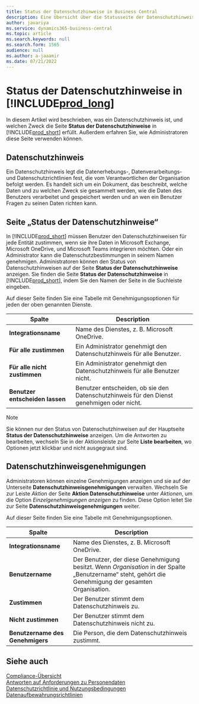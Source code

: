 ```yaml
---
title: Status der Datenschutzhinweise in Business Central
description: Eine Übersicht über die Statusseite der Datenschutzhinweise in Business Central
author: javariya
ms.service: dynamics365-business-central
ms.topic: article
ms.search.keywords: null
ms.search.form: 1565
audience: null
ms.author: a-jaaamir
ms.date: 07/21/2022
---
```


# <a name="privacy-notices-status-in-"></a>Status der Datenschutzhinweise in [!INCLUDE[prod_long](includes/prod_long.md)]

In diesem Artikel wird beschrieben, was ein Datenschutzhinweis ist, und welchen Zweck die Seite **Status der Datenschutzhinweise** in [!INCLUDE[prod_short](includes/prod_short.md)] erfüllt. Außerdem erfahren Sie, wie Administratoren diese Seite verwenden können.

## <a name="privacy-notice"></a>Datenschutzhinweis

Ein Datenschutzhinweis legt die Datenerhebungs-, Datenverarbeitungs- und Datenschutzrichtlinien fest, die vom Verantwortlichen der Organisation befolgt werden. Es handelt sich um ein Dokument, das beschreibt, welche Daten und zu welchen Zweck sie gesammelt werden, wie die Daten des Benutzers verarbeitet und gespeichert werden und an wen ein Benutzer Fragen zu seinen Daten richten kann. 

## <a name="privacy-notices-status-page"></a>Seite „Status der Datenschutzhinweise“

In [!INCLUDE[prod_short](includes/prod_short.md)] müssen Benutzer den Datenschutzhinweisen für jede Entität zustimmen, wenn sie ihre Daten in Microsoft Exchange, Microsoft OneDrive, und Microsoft Teams integrieren möchten. Oder ein Administrator kann die Datenschutzbestimmungen in seinem Namen genehmigen. Administratoren können den Status von Datenschutzhinweisen auf der Seite **Status der Datenschutzhinweise** anzeigen. Sie finden die Seite **Status der Datenschutzhinweise** in [!INCLUDE[prod_short](includes/prod_short.md)], indem Sie den Namen der Seite in die Suchleiste eingeben.  

Auf dieser Seite finden Sie eine Tabelle mit Genehmigungsoptionen für jeden der oben genannten Dienste. 

| Spalte | Description |
| ----------- | ----------- | 
| **Integrationsname** | Name des Dienstes, z. B. Microsoft OneDrive. |
| **Für alle zustimmen** | Ein Administrator genehmigt den Datenschutzhinweis für alle Benutzer. |
| **Für alle nicht zustimmen** | Ein Administrator genehmigt den Datenschutzhinweis für alle Benutzer nicht. |
| **Benutzer entscheiden lassen** | Benutzer entscheiden, ob sie den Datenschutzhinweis für den Dienst genehmigen oder nicht. |

> [!NOTE]
> Sie können nur den Status von Datenschutzhinweisen auf der Hauptseite **Status der Datenschutzhinweise** anzeigen. Um die Antworten zu bearbeiten, wechseln Sie in der Aktionsleiste zur Seite **Liste bearbeiten**, wo Optionen jetzt klickbar und nicht ausgegraut sind.

## <a name="privacy-notice-approvals"></a>Datenschutzhinweisgenehmigungen

Administratoren können einzelne Genehmigungen anzeigen und sie auf der Unterseite **Datenschutzhinweisgenehmigungen** verwalten. Wechseln Sie zur Leiste *Aktion* der Seite **Aktion Datenschutzhinweise** unter *Aktionen*, um die Option *Einzelgenehmigungen anzeigen* zu finden. Diese Option leitet Sie zur Seite **Datenschutzhinweisgenehmigungen** weiter.<br>

Auf dieser Seite finden Sie eine Tabelle mit Genehmigungsoptionen. 

| Spalte | Description |
| ----------- | ----------- | 
| **Integrationsname** | Name des Dienstes, z. B. Microsoft OneDrive. |
| **Benutzername** | Der Benutzer, der diese Genehmigung besitzt. Wenn *Organisation* in der Spalte „Benutzername“ steht, gehört die Genehmigung der gesamten Organisation. 
| **Zustimmen** | Der Benutzer stimmt dem Datenschutzhinweis zu. |
| **Nicht zustimmen** | Der Benutzer stimmt dem Datenschutzhinweis nicht zu. |
| **Benutzername des Genehmigers** | Die Person, die dem Datenschutzhinweis zustimmt. |

## <a name="see-also"></a>Siehe auch

[Compliance-Übersicht](/dynamics365/business-central/compliance/compliance-overview)  
[Antworten auf Anforderungen zu Personendaten](/dynamics365/business-central/admin-responding-to-requests-about-personal-data)  
[Datenschutzrichtlinie und Nutzungsbedingungen](/dynamics365/business-central/dev-itpro/developer/readiness/readiness-checklist-i-privacypolicy-termsofuse)  
[Datenaufbewahrungsrichtlinien](/dynamics365-release-plan/2020wave2/smb/dynamics365-business-central/define-retention-policies) 
